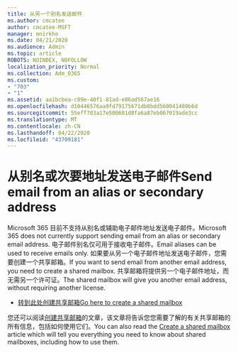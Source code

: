 ```yaml
---
title: 从另一个别名发送邮件
ms.author: cmcatee
author: cmcatee-MSFT
manager: mnirkhe
ms.date: 04/21/2020
ms.audience: Admin
ms.topic: article
ROBOTS: NOINDEX, NOFOLLOW
localization_priority: Normal
ms.collection: Adm_O365
ms.custom:
- "703"
- "1"
ms.assetid: aa1bcbea-c09e-40f1-81ad-e86ad567ae16
ms.openlocfilehash: d10446576aa9fd79175671db8bdd560041480b6d
ms.sourcegitcommit: 55eff703a17e500681d8fa6a87eb067019ade3cc
ms.translationtype: MT
ms.contentlocale: zh-CN
ms.lasthandoff: 04/22/2020
ms.locfileid: "43709181"
---
```

# <a name="send-email-from-an-alias-or-secondary-address"></a><span data-ttu-id="2ea53-102">从别名或次要地址发送电子邮件</span><span class="sxs-lookup"><span data-stu-id="2ea53-102">Send email from an alias or secondary address</span></span>

<span data-ttu-id="2ea53-103">Microsoft 365 目前不支持从别名或辅助电子邮件地址发送电子邮件。</span><span class="sxs-lookup"><span data-stu-id="2ea53-103">Microsoft 365 does not currently support sending email from an alias or secondary email address.</span></span> <span data-ttu-id="2ea53-104">电子邮件别名仅可用于接收电子邮件。</span><span class="sxs-lookup"><span data-stu-id="2ea53-104">Email aliases can be used to receive emails only.</span></span> <span data-ttu-id="2ea53-105">如果要从另一个电子邮件地址发送电子邮件，您需要创建一个共享邮箱。</span><span class="sxs-lookup"><span data-stu-id="2ea53-105">If you want to send email from another email address, you need to create a shared mailbox.</span></span> <span data-ttu-id="2ea53-106">共享邮箱将提供另一个电子邮件地址，而无需另一个许可证。</span><span class="sxs-lookup"><span data-stu-id="2ea53-106">The shared mailbox will give you another email address, without requiring another license.</span></span>
  
- [<span data-ttu-id="2ea53-107">转到此处创建共享邮箱</span><span class="sxs-lookup"><span data-stu-id="2ea53-107">Go here to create a shared mailbox</span></span>](https://portal.office.com/AdminPortal/Home#/AssistedGuide/addemailoptions)

<span data-ttu-id="2ea53-108">您还可以阅读[创建共享邮箱](https://docs.microsoft.com/office365/admin/email/create-a-shared-mailbox)的文章，该文章将告诉您您需要了解的有关共享邮箱的所有信息，包括如何使用它们。</span><span class="sxs-lookup"><span data-stu-id="2ea53-108">You can also read the [Create a shared mailbox](https://docs.microsoft.com/office365/admin/email/create-a-shared-mailbox) article which will tell you everything you need to know about shared mailboxes, including how to use them.</span></span>